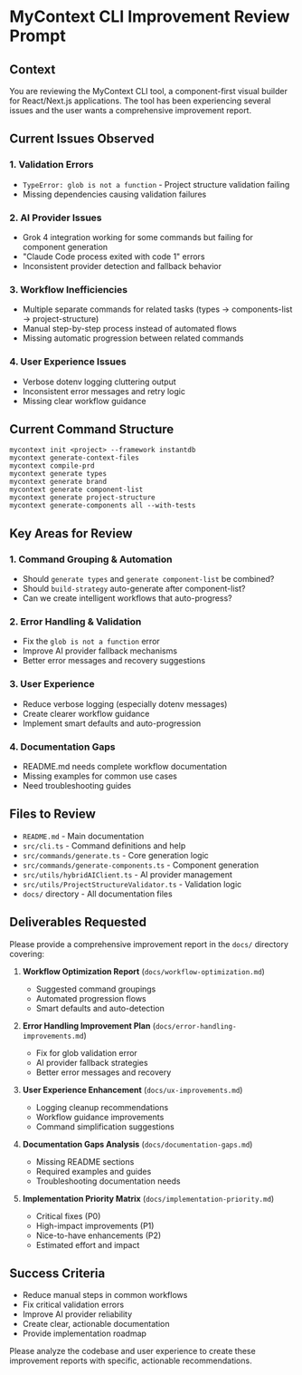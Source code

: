 # MyContext CLI Improvement Review Prompt

## Context

You are reviewing the MyContext CLI tool, a component-first visual builder for React/Next.js applications. The tool has been experiencing several issues and the user wants a comprehensive improvement report.

## Current Issues Observed

### 1. Validation Errors

- `TypeError: glob is not a function` - Project structure validation failing
- Missing dependencies causing validation failures

### 2. AI Provider Issues

- Grok 4 integration working for some commands but failing for component generation
- "Claude Code process exited with code 1" errors
- Inconsistent provider detection and fallback behavior

### 3. Workflow Inefficiencies

- Multiple separate commands for related tasks (types → components-list → project-structure)
- Manual step-by-step process instead of automated flows
- Missing automatic progression between related commands

### 4. User Experience Issues

- Verbose dotenv logging cluttering output
- Inconsistent error messages and retry logic
- Missing clear workflow guidance

## Current Command Structure

```
mycontext init <project> --framework instantdb
mycontext generate-context-files
mycontext compile-prd
mycontext generate types
mycontext generate brand
mycontext generate component-list
mycontext generate project-structure
mycontext generate-components all --with-tests
```

## Key Areas for Review

### 1. Command Grouping & Automation

- Should `generate types` and `generate component-list` be combined?
- Should `build-strategy` auto-generate after component-list?
- Can we create intelligent workflows that auto-progress?

### 2. Error Handling & Validation

- Fix the `glob is not a function` error
- Improve AI provider fallback mechanisms
- Better error messages and recovery suggestions

### 3. User Experience

- Reduce verbose logging (especially dotenv messages)
- Create clearer workflow guidance
- Implement smart defaults and auto-progression

### 4. Documentation Gaps

- README.md needs complete workflow documentation
- Missing examples for common use cases
- Need troubleshooting guides

## Files to Review

- `README.md` - Main documentation
- `src/cli.ts` - Command definitions and help
- `src/commands/generate.ts` - Core generation logic
- `src/commands/generate-components.ts` - Component generation
- `src/utils/hybridAIClient.ts` - AI provider management
- `src/utils/ProjectStructureValidator.ts` - Validation logic
- `docs/` directory - All documentation files

## Deliverables Requested

Please provide a comprehensive improvement report in the `docs/` directory covering:

1. **Workflow Optimization Report** (`docs/workflow-optimization.md`)

   - Suggested command groupings
   - Automated progression flows
   - Smart defaults and auto-detection

2. **Error Handling Improvement Plan** (`docs/error-handling-improvements.md`)

   - Fix for glob validation error
   - AI provider fallback strategies
   - Better error messages and recovery

3. **User Experience Enhancement** (`docs/ux-improvements.md`)

   - Logging cleanup recommendations
   - Workflow guidance improvements
   - Command simplification suggestions

4. **Documentation Gaps Analysis** (`docs/documentation-gaps.md`)

   - Missing README sections
   - Required examples and guides
   - Troubleshooting documentation needs

5. **Implementation Priority Matrix** (`docs/implementation-priority.md`)
   - Critical fixes (P0)
   - High-impact improvements (P1)
   - Nice-to-have enhancements (P2)
   - Estimated effort and impact

## Success Criteria

- Reduce manual steps in common workflows
- Fix critical validation errors
- Improve AI provider reliability
- Create clear, actionable documentation
- Provide implementation roadmap

Please analyze the codebase and user experience to create these improvement reports with specific, actionable recommendations.
